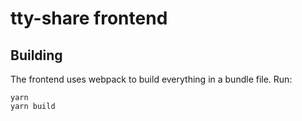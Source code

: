 # tty-share frontend

## Building
The frontend uses webpack to build everything in a bundle file. Run:
```
yarn
yarn build
```

